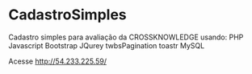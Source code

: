 # CadastroSimples
Cadastro simples para avaliação da CROSSKNOWLEDGE usando:
  PHP
  Javascript
  Bootstrap
  JQurey
  twbsPagination
  toastr
  MySQL
  

Acesse http://54.233.225.59/
